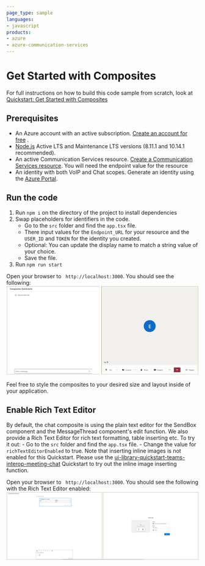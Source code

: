 ```yaml
---
page_type: sample
languages:
- javascript
products:
- azure
- azure-communication-services
---
```


# Get Started with Composites

For full instructions on how to build this code sample from scratch, look at [Quickstart: Get Started with Composites](https://azure.github.io/communication-ui-library/?path=/story/quickstarts-composites--page)

## Prerequisites

- An Azure account with an active subscription. [Create an account for free](https://azure.microsoft.com/free/?WT.mc_id=A261C142F)  .
- [Node.js](https://nodejs.org/en/) Active LTS and Maintenance LTS versions (8.11.1 and 10.14.1 recommended).
- An active Communication Services resource. [Create a Communication Services resource](https://docs.microsoft.com/azure/communication-services/quickstarts/create-communication-resource). You will need the endpoint value for the resource
- An identity with both VoIP and Chat scopes. Generate an identity using the [Azure Portal](https://docs.microsoft.com/azure/communication-services/quickstarts/identity/quick-create-identity).

## Run the code

1. Run `npm i` on the directory of the project to install dependencies
2. Swap placeholders for identifiers in the code.
    - Go to the `src` folder and find the `app.tsx` file.
    - There input values for the `Endpoint_URL` for your resource and the `USER_ID` and `TOKEN` for the identity you created.
    - Optional: You can update the display name to match a string value of your choice.
    - Save the file.
4. Run `npm run start`

Open your browser to ` http://localhost:3000`. You should see the following:
![Composite End State](../media/CompositeEnd.png)

Feel free to style the composites to your desired size and layout inside of your application.

## Enable Rich Text Editor
 By default, the chat composite is using the plain text editor for the SendBox component and the MessageThread component's edit function.
 We also provide a Rich Text Editor for rich text formatting, table inserting etc.
 To try it out:
     - Go to the `src` folder and find the `app.tsx` file.
     - Change the value for `richTextEditorEnabled` to true.
 Note that inserting inline images is not enabled for this Quickstart.
 Please use the [ui-library-quickstart-teams-interop-meeting-chat](https://github.com/Azure-Samples/communication-services-javascript-quickstarts/tree/main/ui-library-quickstart-teams-interop-meeting-chat) Quickstart to try out the inline image inserting function.

Open your browser to ` http://localhost:3000`. You should see the following with the Rich Text Editor enabled:
![Composite with Rich Text Editor](../media/CompositeWithRichTextEditor.png)
